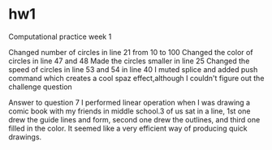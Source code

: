 # hw1
Computational practice week 1

Changed number of circles in line 21 from 10 to 100
Changed the color of circles in line 47 and 48
Made the circles smaller in line 25
Changed the speed of circles in line 53 and 54
in line 40 I muted splice and added push command which creates a cool spaz effect,although I couldn't figure out the challenge question

Answer to question 7
I performed linear operation when I was drawing a comic book with my friends in middle school.3 of us sat in a line, 1st one drew the guide lines and form, second one drew the outlines, and third one filled in the color. It seemed like a very efficient way of producing quick drawings. 
